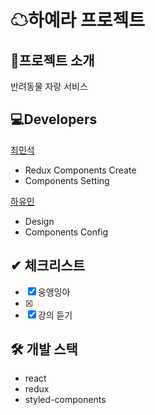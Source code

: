 # ☁하예라 프로젝트 

## 📑프로젝트 소개 
반려동물 자랑 서비스 

## 💻Developers
[최민석](https://github.com/minsgy)
- Redux Components Create
- Components Setting  

[하유민](https://github.com/qhahd78)
- Design
- Components Config 

## ✔ 체크리스트  
- [x] 웅앵잉아
- [x]
- [x] 강의 듣기

## 🛠 개발 스택  
- react
- redux
- styled-components
